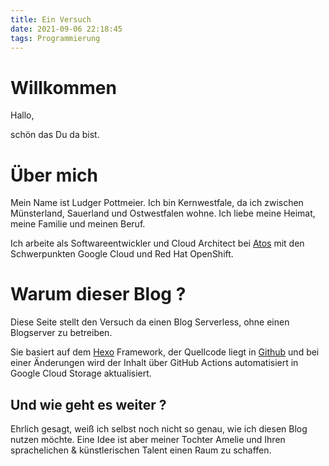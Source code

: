 ```yaml
---
title: Ein Versuch
date: 2021-09-06 22:18:45
tags: Programmierung
---
```


# Willkommen
Hallo,

schön das Du da bist.

# Über mich
Mein  Name ist Ludger Pottmeier. Ich bin Kernwestfale, da ich zwischen Münsterland, Sauerland und Ostwestfalen
wohne. Ich liebe meine Heimat, meine Familie und meinen Beruf.

Ich arbeite als Softwareentwickler und Cloud Architect bei [Atos](https://atos.net/de/deutschland) mit den Schwerpunkten Google Cloud und Red Hat OpenShift. 

# Warum dieser Blog ?
Diese Seite stellt den Versuch da einen Blog Serverless, ohne einen Blogserver zu betreiben.

Sie basiert auf dem [Hexo](https://hexo.io/) Framework, der Quellcode liegt in [Github](https://github.com) und bei einer Änderungen wird der Inhalt über GitHub Actions automatisiert in Google Cloud Storage aktualisiert.


## Und wie geht es weiter ?
Ehrlich gesagt, weiß ich selbst noch nicht so genau, wie ich diesen Blog nutzen möchte.
Eine Idee ist aber meiner Tochter Amelie und Ihren sprachelichen & künstlerischen Talent einen Raum zu schaffen.
 



